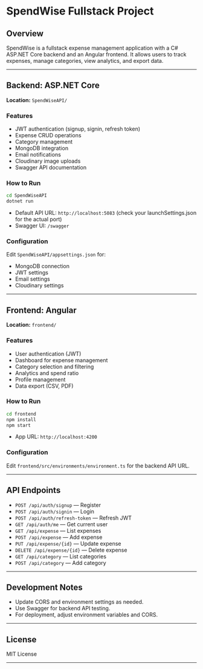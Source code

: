 # SpendWise Fullstack Project

## Overview

SpendWise is a fullstack expense management application with a C# ASP.NET Core backend and an Angular frontend. It allows users to track expenses, manage categories, view analytics, and export data.

---

## Backend: ASP.NET Core

**Location:** `SpendWiseAPI/`

### Features
- JWT authentication (signup, signin, refresh token)
- Expense CRUD operations
- Category management
- MongoDB integration
- Email notifications
- Cloudinary image uploads
- Swagger API documentation

### How to Run

```sh
cd SpendWiseAPI
dotnet run
```

- Default API URL: `http://localhost:5083` (check your launchSettings.json for the actual port)
- Swagger UI: `/swagger`

### Configuration

Edit `SpendWiseAPI/appsettings.json` for:
- MongoDB connection
- JWT settings
- Email settings
- Cloudinary settings

---

## Frontend: Angular

**Location:** `frontend/`

### Features
- User authentication (JWT)
- Dashboard for expense management
- Category selection and filtering
- Analytics and spend ratio
- Profile management
- Data export (CSV, PDF)

### How to Run

```sh
cd frontend
npm install
npm start
```

- App URL: `http://localhost:4200`

### Configuration

Edit `frontend/src/environments/environment.ts` for the backend API URL.

---

## API Endpoints

- `POST /api/auth/signup` — Register
- `POST /api/auth/signin` — Login
- `POST /api/auth/refresh-token` — Refresh JWT
- `GET /api/auth/me` — Get current user
- `GET /api/expense` — List expenses
- `POST /api/expense` — Add expense
- `PUT /api/expense/{id}` — Update expense
- `DELETE /api/expense/{id}` — Delete expense
- `GET /api/category` — List categories
- `POST /api/category` — Add category

---

## Development Notes

- Update CORS and environment settings as needed.
- Use Swagger for backend API testing.
- For deployment, adjust environment variables and CORS.

---

## License

MIT License

---
